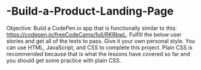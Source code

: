 # -Build-a-Product-Landing-Page
Objective: Build a CodePen.io app that is functionally similar to this: https://codepen.io/freeCodeCamp/full/RKRbwL.  Fulfill the below user stories and get all of the tests to pass. Give it your own personal style.  You can use HTML, JavaScript, and CSS to complete this project. Plain CSS is recommended because that is what the lessons have covered so far and you should get some practice with plain CSS. 
